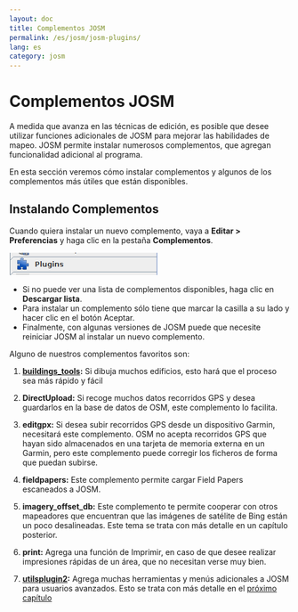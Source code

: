 ```yaml
---
layout: doc
title: Complementos JOSM
permalink: /es/josm/josm-plugins/
lang: es
category: josm
---
```


Complementos JOSM
============


A medida que avanza en las técnicas de edición, es posible que desee utilizar funciones adicionales de JOSM para mejorar las habilidades de mapeo. JOSM permite instalar numerosos complementos, que agregan funcionalidad adicional al programa.  

En esta sección veremos cómo instalar complementos y algunos de los complementos más útiles que están disponibles.

Instalando Complementos
-------------------
Cuando quiera instalar un nuevo complemento, vaya a **Editar \> Preferencias** y haga clic en la pestaña **Complementos**.  

![Plugins][]

* Si no puede ver una lista de complementos disponibles, haga clic en **Descargar lista**.  
* Para instalar un complemento sólo tiene que marcar la casilla a su lado y hacer clic en el botón Aceptar.  
* Finalmente, con algunas versiones de JOSM puede que necesite reiniciar JOSM al instalar un nuevo complemento.

Alguno de nuestros complementos favoritos son:

1. **[buildings_tools](/es/josm/josm-more-plugins/#the-buildings-tools-plugin):** Si dibuja muchos edificios, esto hará que el proceso sea más rápido y fácil  

2. **DirectUpload:** Si recoge muchos datos recorridos GPS y desea guardarlos en la base de datos de OSM, este complemento lo facilita.  

3. **editgpx:** Si desea subir recorridos GPS desde un dispositivo Garmin, necesitará este complemento. OSM no acepta recorridos GPS que hayan sido almacenados en una tarjeta de memoria externa en un Garmin, pero este complemento puede corregir los ficheros de forma que puedan subirse.  

4. **fieldpapers:** Este complemento permite cargar Field Papers escaneados a JOSM.  

5. **imagery_offset_db:** Este complemento te permite cooperar con otros mapeadores que encuentran que las imágenes de satélite de Bing están un poco desalineadas. Este tema se trata con más detalle en un capítulo posterior.  

6. **print:** Agrega una función de Imprimir, en caso de que desee realizar impresiones rápidas de un área, que no necesitan verse muy bien.  

7. **[utilsplugin2](/es/josm/josm-more-plugins/#more-selection-tools):** Agrega muchas herramientas y menús adicionales a JOSM para usuarios avanzados. Esto se trata con más detalle en el [próximo capítulo](/es/josm/josm-more-plugins)

[Plugins]: /images/josm/josm-plugins_image00_plug-icon.png
